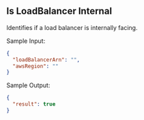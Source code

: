## Is LoadBalancer Internal

Identifies if a load balancer is internally facing.

Sample Input:
```json
{
  "loadBalancerArn": "", 
  "awsRegion": ""
}
```

Sample Output:
```json
{
  "result": true
}
```